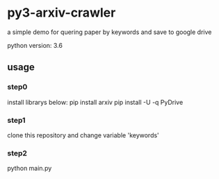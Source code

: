 # py3-arxiv-crawler
a simple demo for quering paper by keywords and save to google drive


python version: 3.6

## usage
### step0
install librarys below:
  pip install arxiv
  pip install -U -q PyDrive
  
### step1
clone this repository
and change variable 'keywords'

### step2
python main.py


